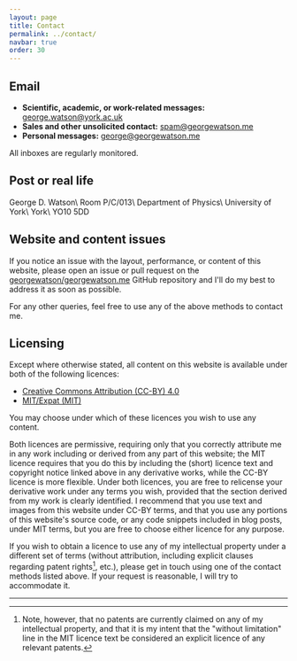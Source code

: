 ```yaml
---
layout: page
title: Contact
permalink: ../contact/
navbar: true
order: 30
---
```


## Email

* **Scientific, academic, or work-related messages:**
  [george.watson@york.ac.uk](mailto:george.watson@york.ac.uk)
* **Sales and other unsolicited contact:**
  [spam@georgewatson.me](mailto:spam@georgewatson.me)
* **Personal messages:**
  [george@georgewatson.me](mailto:george@georgewatson.me)

All inboxes are regularly monitored.

## Post or real life

George D. Watson\\
Room P/C/013\\
Department of Physics\\
University of York\\
York\\
YO10&nbsp;5DD

## Website and content issues

If you notice an issue with the layout, performance, or content of this website,
please open an issue or pull request on the
[georgewatson/georgewatson.me](https://github.com/georgewatson/georgewatson.me)
GitHub repository
and I'll do my best to address it as soon as possible.

For any other queries,
feel free to use any of the above methods to contact me.

## Licensing

Except where otherwise stated,
all content on this website is available under both of the following licences:

* [Creative Commons Attribution (CC-BY) 4.0](https://creativecommons.org/licenses/by/4.0/)
* [MIT/Expat (MIT)](https://georgewatson.me/LICENSE)

You may choose under which of these licences you wish to use any content.

Both licences are permissive,
requiring only that you correctly attribute me in any work including or derived
from any part of this website;
the MIT licence requires that you do this by including the (short) licence text
and copyright notice linked above in any derivative works,
while the CC-BY licence is more flexible.
Under both licences, you are free to relicense your derivative work under any
terms you wish,
provided that the section derived from my work is clearly identified.
I recommend that you use text and images from this website under CC-BY terms,
and that you use any portions of this website's source code,
or any code snippets included in blog posts,
under MIT terms,
but you are free to choose either licence for any purpose.

If you wish to obtain a licence to use any of my intellectual property under a
different set of terms
(without attribution,
including explicit clauses regarding patent rights[^1],
etc.),
please get in touch using one of the contact methods listed above.
If your request is reasonable,
I will try to accommodate it.

***

[^1]: Note, however, that no patents are currently claimed on any of my
      intellectual property, and that it is my intent that the
      "without limitation" line in the MIT licence text be considered
      an explicit licence of any relevant patents.
